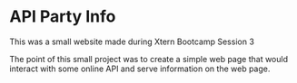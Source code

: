 # API Party Info
This was a small website made during Xtern Bootcamp Session 3 

The point of this small project was to create a simple web page that would interact with some online API and serve information on the web page. 
